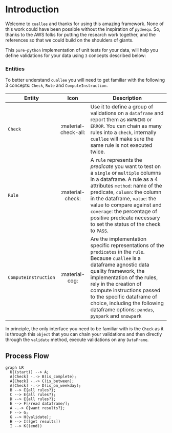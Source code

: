 # Introduction

Welcome to `cuallee` and thanks for using this amazing framework. None of this work could have been possible without the inspiration of `pydeequ`. So, thanks to the AWS folks for putting the research work together, and the references so that we could build on the shoulders of giants.

This `pure-python` implementation of unit tests for your data, will help you define validations for your data using `3` concepts described below:


### Entities

To better understand `cuallee` you will need to get familiar with the following 3 concepts: `Check`, `Rule` and `ComputeInstruction`. 

| Entity      | Icon                                 | Description |
| ----------- | :------------------------------------: | ----------- |
| `Check` | :material-check-all:   | Use it to define a group of validations on a `dataframe` and report them as `WARNING` or `ERROR`. You can chain as many rules into a `check`, internally `cuallee` will make sure the same rule is not executed twice. |
| `Rule` | :material-check: | A `rule` represents the _predicate_ you want to test on a `single` or `multiple` columns in a dataframe. A rule as a 4 attributes `method`: name of the predicate, `column`: the column in the dataframe, `value`: the value to compare against and `coverage`: the percentage of positive predicate necessary to set the status of the check to `PASS`.  |
| `ComputeInstruction` | :material-cog: | Are the implementation specific representations of the `predicates` in the `rule`. Because `cuallee` is a dataframe agnostic data quality framework, the implementation of the rules, rely in the creation of compute instructions passed to the specific dataframe of choice, including the following dataframe options: `pandas`, `pyspark` and `snowpark` |

In principle, the only interface you need to be familiar with is the `Check` as it is through this `object` that you can chain your validations and then directly through the `validate` method, execute validations on any `DataFrame`.

## Process Flow
``` mermaid
graph LR
  U((start)) --> A;
  A[Check] -.-> B(is_complete);
  A[Check] -.-> C(is_between);
  A[Check] -.-> D(is_on_weekday);
  B --> E{all rules?};
  C --> E{all rules?};
  D --> E{all rules?};
  E --> F[/read dataframe/];
  A -.-> G{want results?};
  F --> G;
  G --> H(validate);
  H --> I([get results])
  I --> K((end))

```

